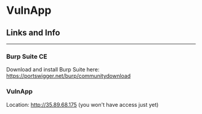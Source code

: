# VulnApp

## Links and Info
---

### Burp Suite CE

Download and install Burp Suite here: <https://portswigger.net/burp/communitydownload>

### VulnApp

Location: <http://35.89.68.175> (you won't have access just yet)
